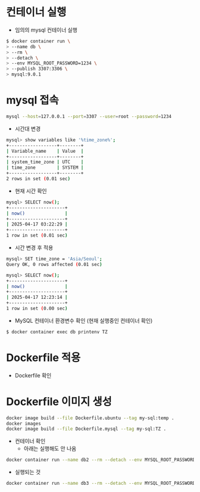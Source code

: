 # 컨테이너 실행
- 임의의 mysql 컨테이너 실행
```bash
$ docker container run \
> --name db \
> --rm \
> --detach \
> --env MYSQL_ROOT_PASSWORD=1234 \
> --publish 3307:3306 \
> mysql:9.0.1
```

# mysql 접속
```bash
mysql --host=127.0.0.1 --port=3307 --user=root --password=1234
```

- 시간대 변경
```bash
mysql> show variables like '%time_zone%';
+------------------+--------+
| Variable_name    | Value  |
+------------------+--------+
| system_time_zone | UTC    |
| time_zone        | SYSTEM |
+------------------+--------+
2 rows in set (0.01 sec)
``` 

- 현재 시간 확인
```bash
mysql> SELECT now();
+---------------------+
| now()               |
+---------------------+
| 2025-04-17 03:22:29 |
+---------------------+
1 row in set (0.01 sec)
```

- 시간 변경 후 적용
```bash
mysql> SET time_zone = 'Asia/Seoul';
Query OK, 0 rows affected (0.01 sec)

mysql> SELECT now();        
+---------------------+
| now()               |
+---------------------+
| 2025-04-17 12:23:14 |
+---------------------+
1 row in set (0.00 sec)
```

- MySQL 컨테이너 환경변수 확인 (현재 실행중인 컨테이너 확인)
```bash
$ docker container exec db printenv TZ
```


# Dockerfile 적용
- Dockerfile 확인

# Dockerfile 이미지 생성
```bash
docker image build --file Dockerfile.ubuntu --tag my-sql:temp .
docker images
docker image build --file Dockerfile.mysql --tag my-sql:TZ .
```

- 컨테이너 확인
    + 아래는 실행해도 안 나옴
```bash
docker container run --name db2 --rm --detach --env MYSQL_ROOT_PASSWORD=1234 --publish 3308:3306 my-sql:temp
```

- 실행되는 것
```bash
docker container run --name db3 --rm --detach --env MYSQL_ROOT_PASSWORD=1234 --publish 3309:3306 my-sql:TZ
```